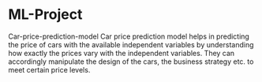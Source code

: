 # ML-Project
Car-price-prediction-model 
Car price prediction model helps in predicting the price of cars with the available independent variables by understanding how exactly the prices vary with the independent variables. They can accordingly manipulate the design of the cars, the business strategy etc. to meet certain price levels.
